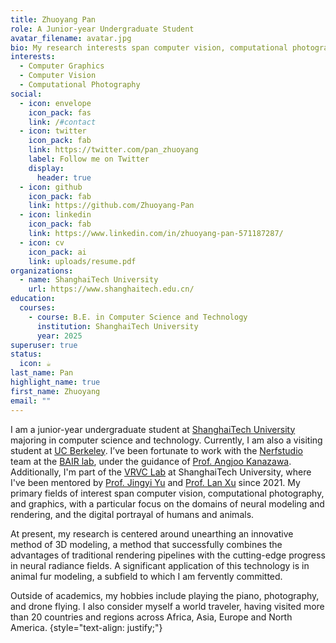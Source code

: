 ```yaml
---
title: Zhuoyang Pan
role: A Junior-year Undergraduate Student
avatar_filename: avatar.jpg
bio: My research interests span computer vision, computational photography, and graphics, with a particular focus on the domains of neural modeling and rendering, and the digital portrayal of humans and animals.
interests:
  - Computer Graphics
  - Computer Vision
  - Computational Photography
social:
  - icon: envelope
    icon_pack: fas
    link: /#contact
  - icon: twitter
    icon_pack: fab
    link: https://twitter.com/pan_zhuoyang
    label: Follow me on Twitter
    display:
      header: true
  - icon: github
    icon_pack: fab
    link: https://github.com/Zhuoyang-Pan
  - icon: linkedin
    icon_pack: fab
    link: https://www.linkedin.com/in/zhuoyang-pan-571187287/
  - icon: cv
    icon_pack: ai
    link: uploads/resume.pdf
organizations:
  - name: ShanghaiTech University
    url: https://www.shanghaitech.edu.cn/
education:
  courses:
    - course: B.E. in Computer Science and Technology
      institution: ShanghaiTech University
      year: 2025
superuser: true
status:
  icon: ☕️
last_name: Pan
highlight_name: true
first_name: Zhuoyang
email: ""
---
```

I am a junior-year undergraduate student at [ShanghaiTech University](https://www.shanghaitech.edu.cn/eng/) majoring in computer science and technology. Currently, I am also a visiting student at [UC Berkeley](https://www.berkeley.edu/). I’ve been fortunate to work with the [Nerfstudio](https://nerf.studio) team at the [BAIR lab](https://bair.berkeley.edu/), under the guidance of [Prof. Angjoo Kanazawa](https://people.eecs.berkeley.edu/~kanazawa/). Additionally, I'm part of the [VRVC Lab](https://vic.shanghaitech.edu.cn/vrvc/en/) at ShanghaiTech University, where I've been mentored by [Prof. Jingyi Yu](http://www.yu-jingyi.com/cv/) and [Prof. Lan Xu](https://www.xu-lan.com/) since 2021. My primary fields of interest span computer vision, computational photography, and graphics, with a particular focus on the domains of neural modeling and rendering, and the digital portrayal of humans and animals.

At present, my research is centered around unearthing an innovative method of 3D modeling, a method that successfully combines the advantages of traditional rendering pipelines with the cutting-edge progress in neural radiance fields. A significant application of this technology is in animal fur modeling, a subfield to which I am fervently committed.

Outside of academics, my hobbies include playing the piano, photography, and drone flying. I also consider myself a world traveler, having visited more than 20 countries and regions across Africa, Asia, Europe and North America.
{style="text-align: justify;"}
